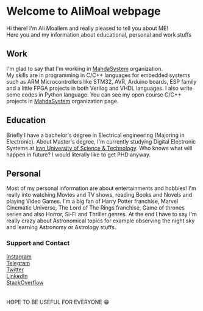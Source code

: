 # Welcome to AliMoal webpage

Hi there! I'm Ali Moallem and really pleased to tell you about ME! \
Here you and my information about educational, personal and work stuffs

## Work
I'm glad to say that I'm working in [MahdaSystem](https://www.mahdasystem.com/) organization. \
My skills are in programming in C/C++ languages for embedded systems such as ARM Microcontrollers like STM32, AVR, Arduino boards, ESP family and a little FPGA projects in both Verilog and VHDL languages.
I also write some codes in Python language.
You can see my open course C/C++ projects in [MahdaSystem](https://github.com/MahdaSystem) organization page.

## Education
Briefly I have a bachelor's degree in Electrical engineering (Majoring in Electronic). About Master's degree, I'm currently studying Digital Electronic Systems at [Iran University of Science & Technology](http://www.iust.ac.ir/en). Who knows what will happen in future? I would literally like to get PHD anyway.

## Personal
Most of my personal information are about entertainments and hobbies!
I'm really into watching Movies and TV shows, reading Books and Novels and playing Video Games. I'm a big fan of Harry Potter franchise, Marvel Cinematic Universe, The Lord of The Rings franchise, Game of thrones series and also Horror, Si-Fi and Thriller genres. At the end I have to say I'm really crazy about Astronomical topics for example observing the night sky and learning Astronomy or Astrology stuffs. 

### Support and Contact
[Instagram](https://www.instagram.com/alimoall/) \
[Telegram](https://www.t.me/AliMoallem1) \
[Twitter](https://twitter.com/AliMoallem10) \
[LinkedIn](https://www.linkedin.com/in/ali-moallem-55883619a/) \
[StackOverflow](https://stackoverflow.com/users/13628566/alimo) \
\
\
HOPE TO BE USEFUL FOR EVERYONE 😁
